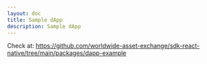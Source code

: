 ```yaml
---
layout: doc
title: Sample dApp
description: Sample dApp
---
```


Check at: https://github.com/worldwide-asset-exchange/sdk-react-native/tree/main/packages/dapp-example